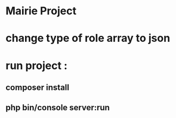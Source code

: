 # Mairie Project
# change type of role array to json 
# run project : 
## composer install 
## php bin/console server:run 
